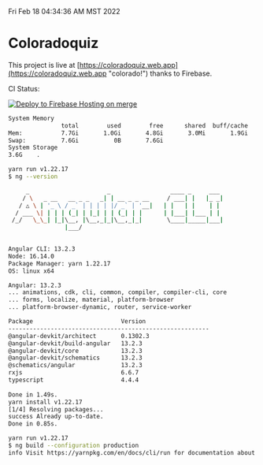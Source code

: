 Fri Feb 18 04:34:36 AM MST 2022

# Coloradoquiz


This project is live at [https://coloradoquiz.web.app](https://coloradoquiz.web.app "colorado!") thanks to Firebase.

CI Status: 

[![Deploy to Firebase Hosting on merge](https://github.com/teamkushal/coloradoquiz/actions/workflows/firebase-hosting-merge.yml/badge.svg)](https://github.com/teamkushal/coloradoquiz/actions/workflows/firebase-hosting-merge.yml)

```bash
System Memory
               total        used        free      shared  buff/cache   available
Mem:           7.7Gi       1.0Gi       4.8Gi       3.0Mi       1.9Gi       6.3Gi
Swap:          7.6Gi          0B       7.6Gi
System Storage
3.6G	.
```
```bash
yarn run v1.22.17
$ ng --version

     _                      _                 ____ _     ___
    / \   _ __   __ _ _   _| | __ _ _ __     / ___| |   |_ _|
   / △ \ | '_ \ / _` | | | | |/ _` | '__|   | |   | |    | |
  / ___ \| | | | (_| | |_| | | (_| | |      | |___| |___ | |
 /_/   \_\_| |_|\__, |\__,_|_|\__,_|_|       \____|_____|___|
                |___/
    

Angular CLI: 13.2.3
Node: 16.14.0
Package Manager: yarn 1.22.17
OS: linux x64

Angular: 13.2.3
... animations, cdk, cli, common, compiler, compiler-cli, core
... forms, localize, material, platform-browser
... platform-browser-dynamic, router, service-worker

Package                         Version
---------------------------------------------------------
@angular-devkit/architect       0.1302.3
@angular-devkit/build-angular   13.2.3
@angular-devkit/core            13.2.3
@angular-devkit/schematics      13.2.3
@schematics/angular             13.2.3
rxjs                            6.6.7
typescript                      4.4.4
    
Done in 1.49s.
yarn install v1.22.17
[1/4] Resolving packages...
success Already up-to-date.
Done in 0.85s.
```
```bash
yarn run v1.22.17
$ ng build --configuration production
info Visit https://yarnpkg.com/en/docs/cli/run for documentation about this command.
```

